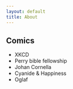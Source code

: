 ```yaml
---
layout: default
title: About
---
```


## Comics
* XKCD
* Perry bible fellowship
* Johan Cornella
* Cyanide & Happiness
* Oglaf

